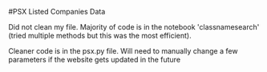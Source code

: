 #PSX Listed Companies Data

Did not clean my file. Majority of code is in the notebook 'classnamesearch' (tried multiple methods but this was the most efficient).

Cleaner code is in the psx.py file. Will need to manually change a few parameters if the website gets updated in the future
